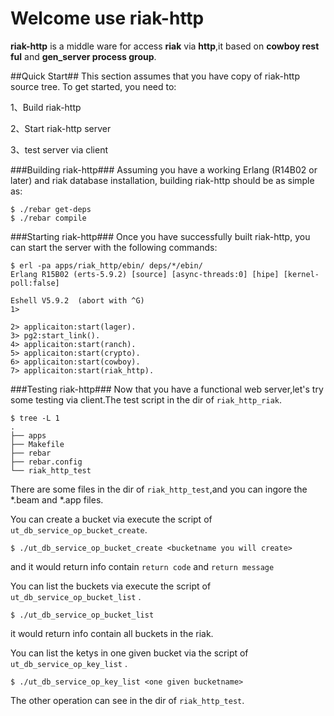 # Welcome use riak-http #
**riak-http** is a middle ware for access **riak** via **http**,it based on **cowboy rest ful** and **gen_server process group**.

##Quick Start##
This section assumes that you have copy of riak-http source tree. To get started, you need to:

1、Build riak-http

2、Start riak-http server

3、test server via client

###Building riak-http###
Assuming you have a working Erlang (R14B02 or later) and riak database installation, building riak-http should be as simple as:
    
    $ ./rebar get-deps
    $ ./rebar compile
###Starting riak-http###
Once you have successfully built riak-http, you can start the server with the following commands:

    $ erl -pa apps/riak_http/ebin/ deps/*/ebin/
    Erlang R15B02 (erts-5.9.2) [source] [async-threads:0] [hipe] [kernel-poll:false]

	Eshell V5.9.2  (abort with ^G)
	1>
    
    2> applicaiton:start(lager).
    3> pg2:start_link().
    4> applicaiton:start(ranch).
    5> applicaiton:start(crypto).
    6> applicaiton:start(cowboy).
    7> applicaiton:start(riak_http).

###Testing riak-http###
Now that you have a functional web server,let's try some testing via client.The test script in the dir of `riak_http_riak`.

    $ tree -L 1
    .
	├── apps
	├── Makefile
	├── rebar
	├── rebar.config
	└── riak_http_test
There are some files in the dir of `riak_http_test`,and you can ingore the *.beam and *.app files.

You can create a bucket via execute the script of `ut_db_service_op_bucket_create`.

    $ ./ut_db_service_op_bucket_create <bucketname you will create>

and it would return info contain `return code` and `return message`

You can list the buckets via execute the script of `ut_db_service_op_bucket_list` .

    $ ./ut_db_service_op_bucket_list

it would return info contain all buckets in the riak.

You can list the ketys in one given bucket via the script of `ut_db_service_op_key_list` .

    $ ./ut_db_service_op_key_list <one given bucketname>

The other operation can see in the dir of `riak_http_test`.